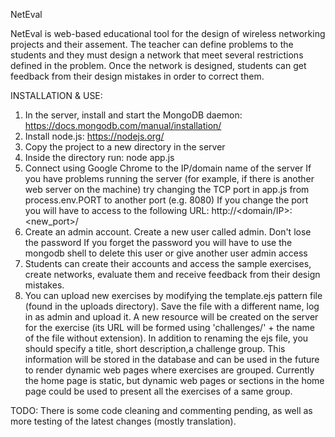 NetEval 

NetEval is web-based educational tool for the design of wireless networking projects and their assement. The teacher can define problems to the students and they must design a network that meet several restrictions defined in the problem. Once the network is designed, students can get feedback from their design mistakes in order to correct them.

INSTALLATION & USE:
1. In the server, install and start the MongoDB daemon: https://docs.mongodb.com/manual/installation/
2. Install node.js: https://nodejs.org/
3. Copy the project to a new directory in the server
4. Inside the directory run: 
    node app.js
5. Connect using Google Chrome to the IP/domain name of the server
    If you have problems running the server (for example, if there is another web server on the machine) try changing the TCP port in app.js from process.env.PORT to another port (e.g. 8080)
    If you change the port you will have to access to the following URL: http://<domain/IP>:<new_port>/
6. Create an admin account. 
    Create a new user called admin. Don't lose the password
    If you forget the password you will have to use the mongodb shell to delete this user or give another user admin access
7. Students can create their accounts and access the sample exercises, create networks, evaluate them and receive feedback from their design mistakes.
8. You can upload new exercises by modifying the template.ejs pattern file (found in the uploads directory). Save the file with a different name, log in as admin and upload it. A new resource will be created on the server for the exercise (its URL will be formed using 'challenges/' + the name of the file without extension).
    In addition to renaming the ejs file, you should specify a title, short description,a challenge group. This information will be stored in the database and can be used in the future to render dynamic web pages where exercises are grouped.
    Currently the home page is static, but dynamic web pages or sections in the home page could be used to present all the exercises of a same group.

TODO: There is some code cleaning and commenting pending, as well as more testing of the latest changes (mostly translation). 
